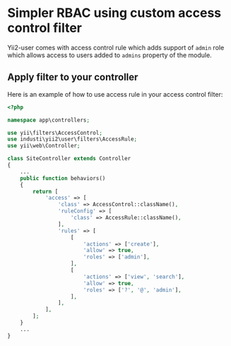 # Simpler RBAC using custom access control filter

Yii2-user comes with access control rule which adds support of `admin` role which allows access to users
added to `admins` property of the module.

## Apply filter to your controller

Here is an example of how to use access rule in your access control filter:

```php
<?php

namespace app\controllers;

use yii\filters\AccessControl;
use industi\yii2\user\filters\AccessRule;
use yii\web\Controller;

class SiteController extends Controller
{
	...
	public function behaviors()
	{
		return [
			'access' => [
			    'class' => AccessControl::className(),
			    'ruleConfig' => [
			        'class' => AccessRule::className(),
			    ],
			    'rules' => [
			        [
			            'actions' => ['create'],
			            'allow' => true,
			            'roles' => ['admin'],
			        ],
			        [
			            'actions' => ['view', 'search'],
			            'allow' => true,
			            'roles' => ['?', '@', 'admin'],
			        ],
			    ],
			],
		];
	}
	...
}
```
